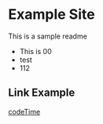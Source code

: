 # Example Site 
This is a sample readme 

* This is 00
* test
* 112
## Link Example
[codeTime](leetcode.com)
